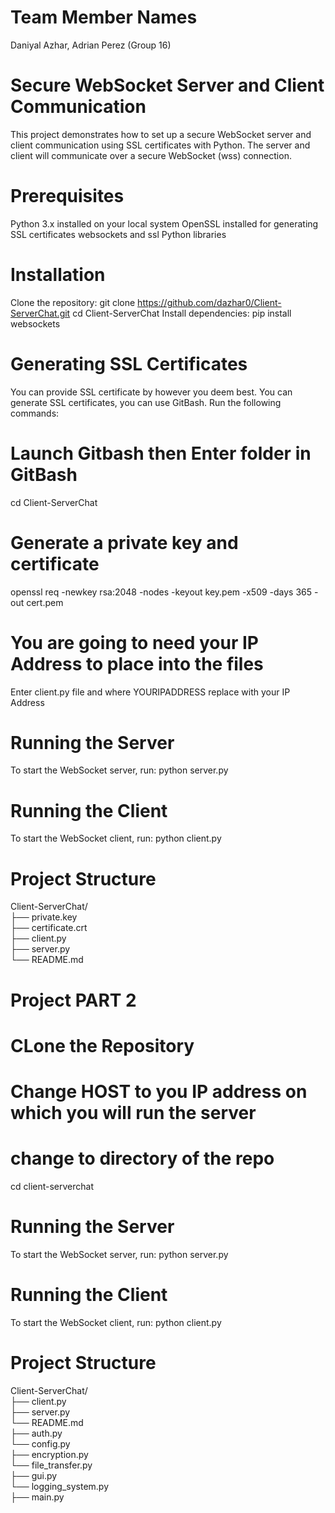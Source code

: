 # Team Member Names
Daniyal Azhar, Adrian Perez (Group 16)

# Secure WebSocket Server and Client Communication
This project demonstrates how to set up a secure WebSocket server and client communication using SSL certificates with Python. The server and client will communicate over a secure WebSocket (wss) connection.

# Prerequisites
Python 3.x installed on your local system
OpenSSL installed for generating SSL certificates
websockets and ssl Python libraries



# Installation
Clone the repository:
git clone https://github.com/dazhar0/Client-ServerChat.git
cd Client-ServerChat
Install dependencies:
pip install websockets



# Generating SSL Certificates
You can provide SSL certificate by however you deem best.
You can generate SSL certificates, you can use GitBash. Run the following commands:

# Launch Gitbash then Enter folder in GitBash
cd Client-ServerChat

# Generate a private key and certificate
openssl req -newkey rsa:2048 -nodes -keyout key.pem -x509 -days 365 -out cert.pem



# You are going to need your IP Address to place into the files
Enter client.py file and where YOURIPADDRESS replace with your IP Address


# Running the Server
To start the WebSocket server, run:
python server.py

# Running the Client
To start the WebSocket client, run:
python client.py


# Project Structure
Client-ServerChat/  
├── private.key<br />
├── certificate.crt<br />
├── client.py<br />
├── server.py<br />
└── README.md<br />


# Project PART 2

# CLone the Repository

# Change HOST to you IP address on which you will run the server

# change to directory of the repo
cd client-serverchat

# Running the Server
To start the WebSocket server, run:
python server.py

# Running the Client
To start the WebSocket client, run:
python client.py


# Project Structure

Client-ServerChat/  
├── client.py<br />
├── server.py<br />
└── README.md<br />
├── auth.py<br />
└── config.py<br />
├── encryption.py<br />
└── file_transfer.py<br />
├── gui.py<br />
└── logging_system.py<br />
├── main.py<br />